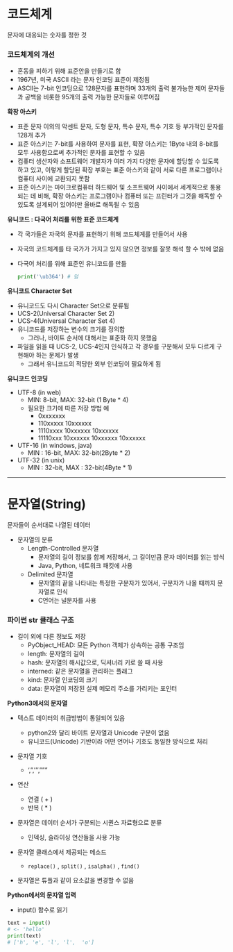 # 코드체계

문자에 대응되는 숫자를 정한 것

### 코드체계의 개선

- 혼동을 피하기 위해 표준안을 만들기로 함
- 1967년, 미국 ASCII 라는 문자 인코딩 표준이 제정됨
- ASCII는 7-bit 인코딩으로 128문자를 표현하며 33개의 출력 불가능한 제어 문자들과 공백을 비롯한 95개의 출력 가능한 문자들로 이루어짐

**확장 아스키**

- 표준 문자 이외의 악센트 문자, 도형 문자, 특수 문자, 특수 기호 등 부가적인 문자를 128개 추가
- 표준 아스키는 7-bit를 사용하여 문자를 표현, 확장 아스키는 1Byte 내의 8-bit를 모두 사용함으로써 추가적인 문자를 표현할 수 있음
- 컴퓨터 생산자와 소프트웨어 개발자가 여러 가지 다양한 문자에 할당할 수 있도록 하고 있고, 이렇게 할당된 확장 부호는 표준 아스키와 같이 서로 다른 프로그램이나 컴퓨터 사이에 교환되지 못함
- 표준 아스키는 마이크로컴퓨터 하드웨어 및 소프트웨어 사이에서 세계적으로 통용되는 데 비해, 확장 아스키는 프로그램이나 컴퓨터 또는 프린터가 그것을 해독할 수 있도록 설계되어 있어야만 올바로 해독될 수 있음

**유니코드 : 다국어 처리를 위한 표준 코드체계**

- 각 국가들은 자국의 문자를 표현하기 위해 코드체계를 만들어서 사용
- 자국의 코드체계를 타 국가가 가지고 있지 않으면 정보를 잘못 해석 할 수 밖에 없음
- 다국어 처리를 위해 표준인 유니코드를 만듦
    
    ```python
    print('\ub364') # 덤
    ```
    

**유니코드 Character Set**

- 유니코드도 다시 Character Set으로 분류됨
- UCS-2(Universal Character Set 2)
- UCS-4(Universal Character Set 4)
- 유니코드를 저장하는 변수의 크기를 정의함
    - 그러나, 바이트 순서에 대해서는 표준화 하지 못했음
- 파일을 읽을 때 UCS-2, UCS-4인지 인식하고 각 경우를 구분해서 모두 다르게 구현해야 하는 문제가 발생
    - 그래서 유니코드의 적당한 외부 인코딩이 필요하게 됨

**유니코드 인코딩**

- UTF-8 (in web)
    - MIN: 8-bit, MAX: 32-bit (1 Byte * 4)
    - 필요한 크기에 따른 저장 방법 예
        - 0xxxxxxx
        - 110xxxxx 10xxxxxx
        - 1110xxxx 10xxxxxx 10xxxxxx
        - 11110xxx 10xxxxxx 10xxxxxx 10xxxxxx
- UTF-16 (in windows, java)
    - MIN : 16-bit, MAX: 32-bit(2Byte * 2)
- UTF-32 (in unix)
    - MIN : 32-bit, MAX : 32-bit(4Byte * 1)

---

# 문자열(String)

문자들이 순서대로 나열된 데이터

- 문자열의 분류
    - Length-Controlled 문자열
        - 문자열의 길이 정보를 함께 저장해서, 그 길이만큼 문자 데이터를  읽는 방식
        - Java, Python, 네트워크 패킷에 사용
    - Delimited 문자열
        - 문자열의 끝을 나타내는 특정한 구분자가 있어서, 구분자가 나올 때까지 문자열로 인식
        - C언어는 널문자를 사용

### 파이썬 str 클래스 구조

- 길이 외에 다른 정보도 저장
    - PyObject_HEAD: 모든 Python 객체가 상속하는 공통 구조임
    - length: 문자열의 길이
    - hash: 문자열의 해시값으로, 딕셔너리 키로 쓸 때 사용
    - interned: 같은 문자열을 관리하는 플래그
    - kind: 문자열 인코딩의 크기
    - data: 문자열이 저장된 실제 메모리 주소를 가리키는 포인터

**Python3에서의 문자열**

- 텍스트 데이터의 취급방법이 통일되어 있음
    - python2와 달리 바이트 문자열과  Unicode 구분이 없음
    - 유니코드(Unicode) 기반이라 어떤 언어나 기호도 동일한 방식으로 처리
- 문자열 기호
    - ‘,”,’’’,”””
- 연산
    - 연결 ( + )
    - 반복 ( * )

- 문자열은 데이터 순서가 구분되는 시퀀스 자료형으로 분류
    - 인덱싱, 슬라이싱 연산들을 사용 가능
- 문자열 클래스에서 제공되는 메소드
    - `replace()` , `split()` , `isalpha()` , `find()`
- 문자열은 튜플과 같이 요소값을 변경할 수 없음

**Python에서의 문자열 입력**

- input() 함수로 읽기
```python
text = input()
# <- 'hello'
print(text)
# ['h', 'e', 'l', 'l',  'o']
```